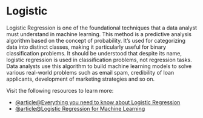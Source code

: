 # Logistic

Logistic Regression is one of the foundational techniques that a data analyst must understand in machine learning. This method is a predictive analysis algorithm based on the concept of probability. It’s used for categorizing data into distinct classes, making it particularly useful for binary classification problems. It should be understood that despite its name, logistic regression is used in classification problems, not regression tasks. Data analysts use this algorithm to build machine learning models to solve various real-world problems such as email spam, credibility of loan applicants, development of marketing strategies and so on.

Visit the following resources to learn more:

- [@article@Everything you need to know about Logistic Regression](https://www.spiceworks.com/tech/artificial-intelligence/articles/what-is-logistic-regression/)
- [@article@Logistic Regression for Machine Learning](https://machinelearningmastery.com/logistic-regression-for-machine-learning/)